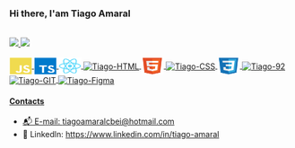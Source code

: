 ### Hi there, I'am Tiago Amaral
<br>
<div align="start">
  <a href="https://github.com/Tiago-92">
  <img height="180em" src="https://github-readme-stats-sigma-five.vercel.app/api?username=Tiago-92&show_icons=true&theme=tokyonight&include_all_commits=true&count_private=true"/>
  <img height="180em" src="https://github-readme-stats-sigma-five.vercel.app/api/top-langs/?username=Tiago-92&layout=compact&langs_count=7&theme=tokyonight"/>
</div>
<br>
<div>
  <img align="center" alt="Tiago-Js" height="30" width="40" src="https://raw.githubusercontent.com/devicons/devicon/master/icons/javascript/javascript-plain.svg">
    <img align="center" alt="Tiago-Ts" height="30" width="40" src="https://raw.githubusercontent.com/devicons/devicon/master/icons/typescript/typescript-plain.svg">
    <img align="center" alt="Tiago-React" height="30" width="40" src="https://raw.githubusercontent.com/devicons/devicon/master/icons/react/react-original.svg">
    <img align="center" alt="Tiago-HTML" height="30" width="40"
src="https://cdn.jsdelivr.net/gh/devicons/devicon/icons/nextjs/nextjs-original.svg">
    <img align="center" alt="Tiago-CSS" height="30" width="40"    
src="https://raw.githubusercontent.com/devicons/devicon/master/icons/html5/html5-original.svg">
    <img align="center" alt="Tiago-CSS" height="30" width="40" src="https://cdn.jsdelivr.net/gh/devicons/devicon/icons/tailwindcss/tailwindcss-plain.svg">
    <img align="center" alt="Tiago-Tailwind" height="30" width="40" 
src="https://raw.githubusercontent.com/devicons/devicon/master/icons/css3/css3-original.svg">
    <img align="center" alt="Tiago-92" height="30" width="40" 
src="https://cdn.jsdelivr.net/gh/devicons/devicon/icons/nodejs/nodejs-original.svg">
    <img align="center" alt="Tiago-GIT" height="30" width="35" src="https://cdn.jsdelivr.net/gh/devicons/devicon/icons/git/git-original.svg" >
    <img align="center" alt="Tiago-Figma" height="30" width="35" src="https://cdn.jsdelivr.net/gh/devicons/devicon/icons/figma/figma-original.svg">
</div>
                                                                                          
#### Contacts
- 📬 E-mail: tiagoamaralcbei@hotmail.com
- 👤 Linkedln: https://www.linkedin.com/in/tiago-amaral
